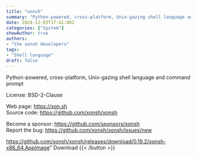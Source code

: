 ```yaml
---
title: "xonsh"
summary: "Python-powered, cross-platform, Unix-gazing shell language and command prompt."
date: 2024-12-03T17:41:00Z
categories: ["System"]
showAuthor: true
authors:
- "the xonsh developers"
tags: 
- "Shell language"
draft: false
---
```


Python-powered, cross-platform, Unix-gazing shell language and command prompt

License: BSD-2-Clause

Web page: <https://xon.sh>  
Source code: <https://github.com/xonsh/xonsh>

Become a sponsor: <https://github.com/sponsors/xonsh>  
Report the bug: <https://github.com/xonsh/xonsh/issues/new>  

https://github.com/xonsh/xonsh/releases/download/0.19.2/xonsh-x86_64.AppImage" 
Download
{{< /button >}}